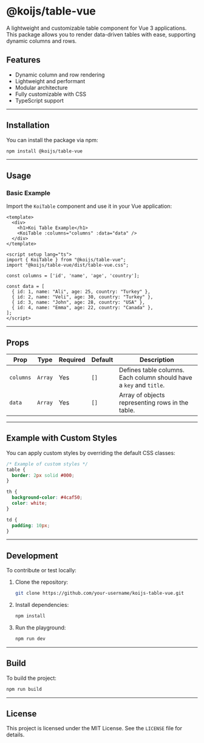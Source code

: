 
# @koijs/table-vue

A lightweight and customizable table component for Vue 3 applications. This package allows you to render data-driven tables with ease, supporting dynamic columns and rows.

## Features

- Dynamic column and row rendering
- Lightweight and performant
- Modular architecture
- Fully customizable with CSS
- TypeScript support

---

## Installation

You can install the package via npm:

```bash
npm install @koijs/table-vue
```

---

## Usage

### Basic Example

Import the `KoiTable` component and use it in your Vue application:

```vue
<template>
  <div>
    <h1>Koi Table Example</h1>
    <KoiTable :columns="columns" :data="data" />
  </div>
</template>

<script setup lang="ts">
import { KoiTable } from "@koijs/table-vue";
import "@koijs/table-vue/dist/table-vue.css";

const columns = ['id', 'name', 'age', 'country'];

const data = [
  { id: 1, name: "Ali", age: 25, country: "Turkey" },
  { id: 2, name: "Veli", age: 30, country: "Turkey" },
  { id: 3, name: "John", age: 28, country: "USA" },
  { id: 4, name: "Emma", age: 22, country: "Canada" },
];
</script>
```

---

## Props

| Prop     | Type           | Required | Default | Description                   |
|----------|----------------|----------|---------|-------------------------------|
| `columns`| `Array`        | Yes      | `[]`    | Defines table columns. Each column should have a `key` and `title`. |
| `data`   | `Array`        | Yes      | `[]`    | Array of objects representing rows in the table. |

---

## Example with Custom Styles

You can apply custom styles by overriding the default CSS classes:

```css
/* Example of custom styles */
table {
  border: 2px solid #000;
}

th {
  background-color: #4caf50;
  color: white;
}

td {
  padding: 10px;
}
```

---

## Development

To contribute or test locally:

1. Clone the repository:
   ```bash
   git clone https://github.com/your-username/koijs-table-vue.git
   ```

2. Install dependencies:
   ```bash
   npm install
   ```

3. Run the playground:
   ```bash
   npm run dev
   ```

---

## Build

To build the project:

```bash
npm run build
```

---

## License

This project is licensed under the MIT License. See the `LICENSE` file for details.
